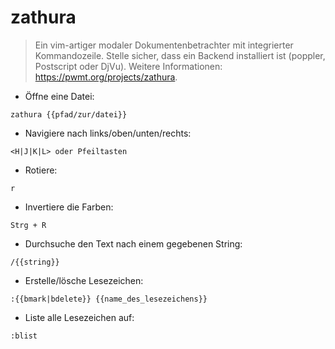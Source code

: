 # zathura

> Ein vim-artiger modaler Dokumentenbetrachter mit integrierter Kommandozeile.
> Stelle sicher, dass ein Backend installiert ist (poppler, Postscript oder DjVu).
> Weitere Informationen: <https://pwmt.org/projects/zathura>.

- Öffne eine Datei:

`zathura {{pfad/zur/datei}}`

- Navigiere nach links/oben/unten/rechts:

`<H|J|K|L> oder Pfeiltasten`

- Rotiere:

`r`

- Invertiere die Farben:

`Strg + R`

- Durchsuche den Text nach einem gegebenen String:

`/{{string}}`

- Erstelle/lösche Lesezeichen:

`:{{bmark|bdelete}} {{name_des_lesezeichens}}`

- Liste alle Lesezeichen auf:

`:blist`
